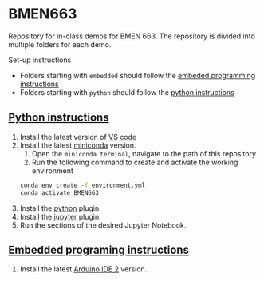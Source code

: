 # BMEN663
Repository for in-class demos for BMEN 663.
The repository is divided into multiple folders for each demo.

Set-up instructions
- Folders starting with `embedded` should follow the [embeded programming instructions](#embedded-programing-instructions)
- Folders starting with `python` should follow the [python instructions](#python-instructions)


## [Python instructions](#python-instructions)
1. Install the latest version of [VS code](https://code.visualstudio.com/)
1. Install the latest [miniconda](https://docs.anaconda.com/miniconda/install/) version.
    1. Open the `miniconda terminal`, navigate to the path of this repository
    2. Run the following command to create and activate the working environment
    ```bash
    conda env create -f environment.yml
    conda activate BMEN663
    ```
2. Install the [python](https://marketplace.visualstudio.com/items?itemName=ms-python.python) plugin.
3. Install the [jupyter](https://marketplace.visualstudio.com/items?itemName=ms-toolsai.jupyter) plugin.
4. Run the sections of the desired Jupyter Notebook.

## [Embedded programing instructions](#embedded-programing-instructions)
1. Install the latest [Arduino IDE 2](https://www.arduino.cc/en/software) version.



